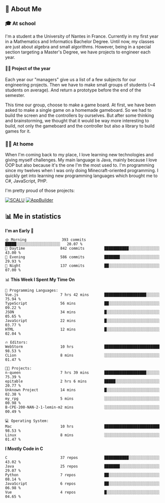 ## 👀 About Me

### 🎓 At school

I'm a student a the University of Nantes in France. Currently in my first year in a Mathematics and Informatics Bachelor Degree. Until now, my classes are just about algebra and small algorithms. However, being in a special section targeting a Master's Degree, we have projects to engineer each year. 

#### 🔧🔬 Project of the year

Each year our "managers" give us a list of a few subjects for our engineering projects. Then we have to make small groups of students (~4 students on average). And return a prototype before the end of the semester.

This time our group, choose to make a game board. At first, we have been asked to make a single game on a homemade gameboard. So we had to build the screen and the controllers by ourselves. 
But after some thinking and brainstorming, we thought that it would be way more interesting to build, not only the gameboard and the controller but also a library to build games for it.

### 👨‍💻 At home

When I'm coming back to my place, I love learning new technologies and giving myself challenges. My main language is Java, mainly because I love OOP but also because it's the one I'm the most used to. I'm programming since my twelves when I was only doing Minecraft-oriented programming.  I quickly get into learning new programming languages which brought me to C#, JavaScript, PHP. 

I'm pretty proud of those projects:

[![SCALU](https://github-readme-stats.vercel.app/api/pin?username=renardfute&repo=SCALU)](https://github.com/renardfute/scalu)
[![AppBuilder](https://github-readme-stats.vercel.app/api/pin?username=pulsedev2&repo=AppBuilder)](https://github.com/pulsedev2/AppBuilder)

## 📊 Me in statistics
<!--START_SECTION:waka-->
**I'm an Early 🐤** 

```text
🌞 Morning                393 commits         █████░░░░░░░░░░░░░░░░░░░░   20.07 % 
🌆 Daytime                842 commits         ███████████░░░░░░░░░░░░░░   43.00 % 
🌃 Evening                586 commits         ███████░░░░░░░░░░░░░░░░░░   29.93 % 
🌙 Night                  137 commits         ██░░░░░░░░░░░░░░░░░░░░░░░   07.00 % 
```


📊 **This Week I Spent My Time On** 

```text
💬 Programming Languages: 
Vue.js                   7 hrs 42 mins       ███████████████████░░░░░░   75.94 % 
TypeScript               56 mins             ██░░░░░░░░░░░░░░░░░░░░░░░   09.22 % 
JSON                     34 mins             █░░░░░░░░░░░░░░░░░░░░░░░░   05.65 % 
JavaScript               22 mins             █░░░░░░░░░░░░░░░░░░░░░░░░   03.77 % 
HTML                     12 mins             █░░░░░░░░░░░░░░░░░░░░░░░░   02.04 % 

🔥 Editors: 
WebStorm                 10 hrs              █████████████████████████   98.53 % 
CLion                    8 mins              ░░░░░░░░░░░░░░░░░░░░░░░░░   01.47 % 

🐱‍💻 Projects: 
n-queen                  7 hrs 39 mins       ███████████████████░░░░░░   75.39 % 
epitable                 2 hrs 6 mins        █████░░░░░░░░░░░░░░░░░░░░   20.77 % 
Unknown Project          14 mins             █░░░░░░░░░░░░░░░░░░░░░░░░   02.38 % 
my_rpg                   5 mins              ░░░░░░░░░░░░░░░░░░░░░░░░░   00.98 % 
B-CPE-200-NAN-2-1-lemin-m2 mins              ░░░░░░░░░░░░░░░░░░░░░░░░░   00.49 % 

💻 Operating System: 
Mac                      10 hrs              █████████████████████████   98.53 % 
Linux                    8 mins              ░░░░░░░░░░░░░░░░░░░░░░░░░   01.47 % 
```

**I Mostly Code in C** 

```text
C                        37 repos            ███████████░░░░░░░░░░░░░░   43.02 % 
Java                     25 repos            ███████░░░░░░░░░░░░░░░░░░   29.07 % 
Python                   7 repos             ██░░░░░░░░░░░░░░░░░░░░░░░   08.14 % 
JavaScript               6 repos             ██░░░░░░░░░░░░░░░░░░░░░░░   06.98 % 
Vue                      4 repos             █░░░░░░░░░░░░░░░░░░░░░░░░   04.65 % 
```




<!--END_SECTION:waka-->
